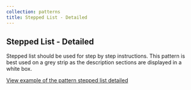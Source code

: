 ```yaml
---
collection: patterns
title: Stepped List - Detailed
---
```


## Stepped List - Detailed

Stepped list should be used for step by step instructions. This pattern is best
used on a grey strip as the description sections are displayed in a white box.

<a href="https://vanilla-framework.github.io/vanilla-brochure-theme/examples/patterns/lists/stepped-list-detailed"
  class="js-example">
  View example of the pattern stepped list detailed
</a>
